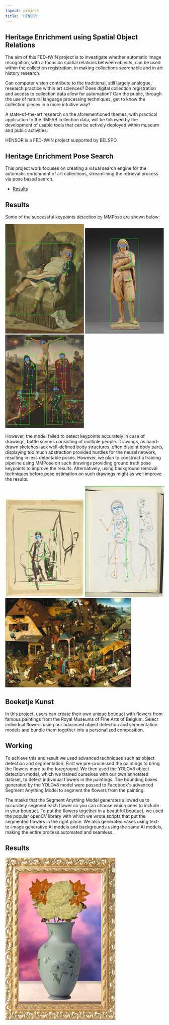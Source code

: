 ```yaml
---
layout: project
title: 'HENSOR'
---
```


## Heritage Enrichment using Spatial Object Relations

The aim of this FED-tWIN project is to investigate whether automatic image recognition, with a focus on spatial relations between objects, can be used within the collection registration, in making collections searchable and in art history research.

Can computer vision contribute to the traditional, still largely analogue, research practice within art sciences? Does digital collection registration and access to collection data allow for automation? Can the public, through the use of natural language processing techniques, get to know the collection pieces in a more intuitive way?

A state-of-the-art research on the aforementioned themes, with practical application to the RMFAB collection data, will be followed by the development of usable tools that can be actively deployed within museum and public activities.

HENSOR is a FED-tWIN project supported by BELSPO.

## Heritage Enrichment Pose Search

This project work focuses on creating a visual search engine for the automatic enrichment of art collections, streamlining the retrieval process via pose based search.

- [Results](#results)

## Results
Some of the successful keypoints detection by MMPose are shown below:

<p float="left">
  <img src="/assets/img/projects/HENSOR/1.jpg" width="250" alt="MMpose Results">
  <img src="/assets/img/projects/HENSOR/17.jpg" width="250" alt="Second image Results">
  <img src="/assets/img/projects/HENSOR/22.jpg" width="250" alt="third Results">
</p>

However, the model failed to detect keypoints accurately in case of drawings, battle scenes consisting of multiple people. Drawings, as hand-drawn sketches lack well-defined body structures, often disjoint body parts, displaying too much abstraction provided hurdles for the neural network, resulting in less detectable poses. However, we plan to construct a training pipeline using MMPose on such drawings providing ground truth pose keypoints to improve the results. Alternatively, using background removal techniques before pose estimation on such drawings might as well improve the results. 

<p float="left">
  <img src="/assets/img/projects/HENSOR/21.jpg" width="250" alt="MMpose Results">
  <img src="/assets/img/projects/HENSOR/35.jpg" width="250" alt="Second image Results">
  <img src="/assets/img/projects/HENSOR/38.jpg" width="400" alt="third Results">
</p>

## Boeketje Kunst
In this project, users can create their own unique bouquet with flowers from famous paintings from the Royal Museums of Fine Arts of Belgium. Select individual flowers using our advanced object detection and segmentation models and bundle them together into a personalized composition.

## Working

To achieve this end result we used advanced techniques such as object detection and segmentation. First we pre-processed the paintings to bring the flowers more to the foreground. We then used the YOLOv8 object detection model, which we trained ourselves with our own annotated dataset, to detect individual flowers in the paintings. The bounding boxes generated by the YOLOv8 model were passed to Facebook's advanced Segment Anything Model to segment the flowers from the painting.

The masks that the Segment Anything Model generates allowed us to accurately segment each flower so you can choose which ones to include in your bouquet. To put the flowers together in a beautiful bouquet, we used the popular openCV library with which we wrote scripts that put the segmented flowers in the right place. We also generated vases using text-to-image generative AI models and backgrounds using the same AI models, making the entire process automated and seamless.

## Results
<img src="/assets/img/projects/HENSOR/flower.jpg" width="350" alt="Boeketje Kunst Results">


